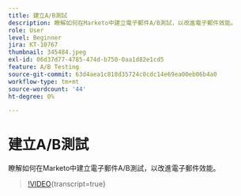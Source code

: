 ```yaml
---
title: 建立A/B測試
description: 瞭解如何在Marketo中建立電子郵件A/B測試，以改進電子郵件效能。
role: User
level: Beginner
jira: KT-10767
thumbnail: 345484.jpeg
exl-id: 06d37d77-4785-474d-b750-0aa1d82e1cd5
feature: A/B Testing
source-git-commit: 63d4aea1c818d35724c0cdc14e69ea00eb06b4a0
workflow-type: tm+mt
source-wordcount: '44'
ht-degree: 0%

---
```


# 建立A/B測試

瞭解如何在Marketo中建立電子郵件A/B測試，以改進電子郵件效能。

>[!VIDEO](https://video.tv.adobe.com/v/345484/?quality=12&learn=on){transcript=true}
